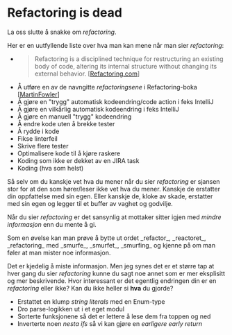#  Refactoring is dead

La oss slutte å snakke om _refactoring_.

Her er en uutfyllende liste over hva man kan mene når man sier _refactoring_:

- > Refactoring is a disciplined technique for restructuring an existing body of code, altering its internal structure without changing its external behavior. [[Refactoring.com](https://www.refactoring.com)]
- Å utføre en av de navngitte _refactoringsene_ i Refactoring-boka [[MartinFowler](https://martinfowler.com/books/refactoring.html)]
- Å gjøre en "trygg" automatisk kodeendring/code action i feks IntelliJ
- Å gjøre en vilkårlig automatisk kodeendring i feks IntelliJ
- Å gjøre en manuell "trygg" kodeendring
- Å endre kode uten å brekke tester
- Å rydde i kode
- Fikse linterfeil
- Skrive flere tester
- Optimalisere kode til å kjøre raskere
- Koding som ikke er dekket av en JIRA task
- Koding (hva som helst)

Så selv om du kanskje vet hva du mener når du sier _refactoring_ er sjansen stor for at den som hører/leser ikke vet hva du mener.
Kanskje de erstatter din oppfattelse med sin egen. Eller kanskje de, kloke av skade, erstatter med sin egen og legger til et buffer av vaghet og godvilje.

Når du sier *refactoring* er det sansynlig at mottaker sitter igjen med *mindre informasjon* enn du mente å gi.

<aside>Som en øvelse kan man prøve å bytte ut ordet _refactor_, _reactoret_, _refactoring_ med _smurfe_, _smurfet_, _smurfing_ og kjenne på om man føler at man mister noe informasjon.</aside>

Det er kjedelig å miste informasjon. Men jeg synes det er et større tap at hver gang du sier _refactoring_ kunne du sagt noe annet som er mer eksplisitt og mer beskrivende.
Hvor interessant er det egentlig endringen din er en _refactoring_ eller ikke? Kan du ikke heller si **hva** du gjorde?

- Erstattet en klump _string literals_ med en Enum-type
- Dro parse-logikken ut i et eget modul
- Sorterte funksjonene så det er lettere å lese dem fra toppen og ned
- Inverterte noen _nesta_ _ifs_ så vi kan gjøre en _earligere early return_
